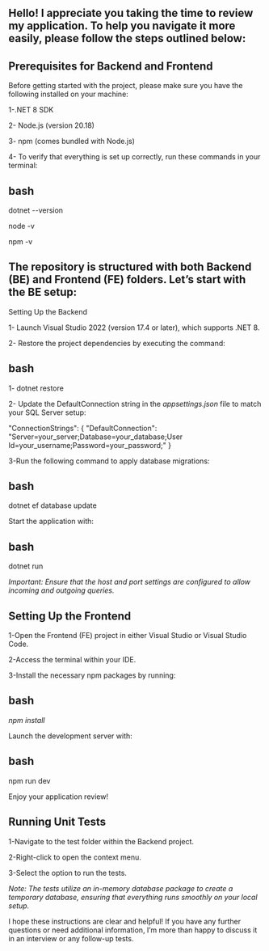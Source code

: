 ## Hello! I appreciate you taking the time to review my application. To help you navigate it more easily, please follow the steps outlined below:

## Prerequisites for Backend and Frontend
Before getting started with the project, please make sure you have the following installed on your machine:

1-.NET 8 SDK

2- Node.js (version 20.18)

3- npm (comes bundled with Node.js)

4- To verify that everything is set up correctly, run these commands in your terminal:

## bash

dotnet --version

node -v

npm -v


## The repository is structured with both Backend (BE) and Frontend (FE) folders. Let’s start with the BE setup:

Setting Up the Backend

1- Launch Visual Studio 2022 (version 17.4 or later), which supports .NET 8.

2- Restore the project dependencies by executing the command:

## bash

1- dotnet restore

2- Update the DefaultConnection string in the *appsettings.json* file to match your SQL Server setup:

"ConnectionStrings": {
    "DefaultConnection": "Server=your_server;Database=your_database;User Id=your_username;Password=your_password;"
}

3-Run the following command to apply database migrations:

## bash

dotnet ef database update

Start the application with:

## bash

dotnet run

*Important: Ensure that the host and port settings are configured to allow incoming and outgoing queries.*

## Setting Up the Frontend

1-Open the Frontend (FE) project in either Visual Studio or Visual Studio Code.

2-Access the terminal within your IDE.

3-Install the necessary npm packages by running:

## bash

*npm install*

Launch the development server with:

## bash

npm run dev

Enjoy your application review!

## Running Unit Tests

1-Navigate to the test folder within the Backend project.

2-Right-click to open the context menu.

3-Select the option to run the tests.

*Note: The tests utilize an in-memory database package to create a temporary database, ensuring that everything runs smoothly on your local setup.*

I hope these instructions are clear and helpful! If you have any further questions or need additional information, I’m more than happy to discuss it in an interview or any follow-up tests.
